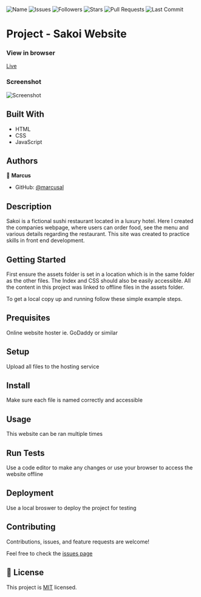 ![Name](https://img.shields.io/badge/Marcus-Developer-red?style=for-the-badge)
![Issues](https://img.shields.io/github/issues/marcusal/sakoiwebsite?style=for-the-badge)
![Followers](https://img.shields.io/github/followers/marcusal?style=for-the-badge)
![Stars](https://img.shields.io/github/stars/marcusal?style=for-the-badge)
![Pull Requests](https://img.shields.io/github/issues-pr/marcusal/sakoiwebsite?style=for-the-badge)
![Last Commit](https://img.shields.io/github/last-commit/marcusal/sakoiwebsite/main?style=for-the-badge)


# Project - Sakoi Website


### View in browser
[Live](https://marcusal.github.io/SakoiWebsite/)

### Screenshot
![Screenshot](./screenshot.png)

## Built With

- HTML
- CSS
- JavaScript

## Authors

👤 **Marcus**

- GitHub: [@marcusal](https://github.com/marcusal)

## Description

Sakoi is a fictional sushi restaurant located in a luxury hotel. Here I created the companies webpage, where users can order food, see the menu and various details regarding the restaurant. This site was created to practice skills in front end development. 

## Getting Started

First ensure the assets folder is set in a location which is in the same folder as the other files. The Index and CSS should also be easily accessible. All the content in this project was linked to offline files in the assets folder.

To get a local copy up and running follow these simple example steps.

## Prequisites

Online website hoster ie. GoDaddy or similar

## Setup

Upload all files to the hosting service

## Install

Make sure each file is named correctly and accessible

## Usage

This website can be ran multiple times

## Run Tests

Use a code editor to make any changes or use your browser to access the website offline

## Deployment

Use a local broswer to deploy the project for testing

## Contributing

Contributions, issues, and feature requests are welcome!

Feel free to check the [issues page](https://github.com/marcusal/sakoiwebsite/issues)

## 📝 License

This project is [MIT](LICENSE) licensed.
